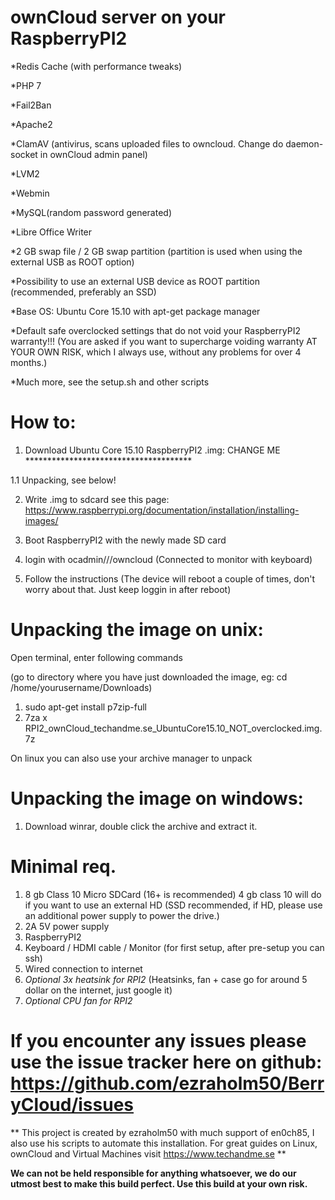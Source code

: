 # ownCloud server on your RaspberryPI2

*Redis Cache (with performance tweaks)

*PHP 7

*Fail2Ban

*Apache2

*ClamAV (antivirus, scans uploaded files to owncloud. Change do daemon-socket in ownCloud admin panel)

*LVM2

*Webmin

*MySQL(random password generated)

*Libre Office Writer

*2 GB swap file / 2 GB swap partition (partition is used when using the external USB as ROOT option)

*Possibility to use an external USB device as ROOT partition (recommended, preferably an SSD)

*Base OS: Ubuntu Core 15.10 with apt-get package manager

*Default safe overclocked settings that do not void your RaspberryPI2 warranty!!! (You are asked if you want to supercharge voiding warranty AT YOUR OWN RISK, which I always use, without any problems for over 4 months.)

*Much more, see the setup.sh and other scripts


# How to: 

1. Download Ubuntu Core 15.10 RaspberryPI2 .img: CHANGE ME **************************************

 1.1 Unpacking, see below!

2. Write .img to sdcard see this page: https://www.raspberrypi.org/documentation/installation/installing-images/

3. Boot RaspberryPI2 with the newly made SD card

4. login with ocadmin///owncloud (Connected to monitor with keyboard)

5. Follow the instructions (The device will reboot a couple of times, don't worry about that. Just keep loggin in after reboot)

# Unpacking the image on unix:
Open terminal, enter following commands

(go to directory where you have just downloaded the image, eg: cd /home/yourusername/Downloads)

1. sudo apt-get install p7zip-full
2. 7za x RPI2_ownCloud_techandme.se_UbuntuCore15.10_NOT_overclocked.img.7z

On linux you can also use your archive manager to unpack

# Unpacking the image on windows:
1. Download winrar, double click the archive and extract it.

# Minimal req.
1. 8 gb Class 10 Micro SDCard (16+ is recommended) 4 gb class 10 will do if you want to use an external HD (SSD recommended, if HD, please use an additional power supply to power the drive.)
2. 2A 5V power supply
3. RaspberryPI2
4. Keyboard / HDMI cable / Monitor (for first setup, after pre-setup you can ssh)
5. Wired connection to internet
6. *Optional 3x heatsink for RPI2* (Heatsinks, fan + case go for around 5 dollar on the internet, just google it)
7. *Optional CPU fan for RPI2*

# If you encounter any issues please use the issue tracker here on github: https://github.com/ezraholm50/BerryCloud/issues

** This project is created by ezraholm50 with much support of en0ch85, I also use his scripts to automate this installation.
For great guides on Linux, ownCloud and Virtual Machines visit https://www.techandme.se **

**We can not be held responsible for anything whatsoever, we do our utmost best to make this build perfect. Use this build at your own risk.**


